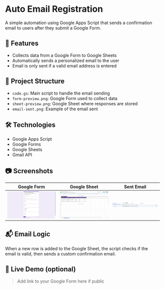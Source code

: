 # Auto Email Registration

A simple automation using Google Apps Script that sends a confirmation email to users after they submit a Google Form.

## 🔧 Features
- Collects data from a Google Form to Google Sheets
- Automatically sends a personalized email to the user
- Email is only sent if a valid email address is entered

## 📁 Project Structure
- `code.gs`: Main script to handle the email sending
- `form-preview.png`: Google Form used to collect data
- `sheet-preview.png`: Google Sheet where responses are stored
- `email-sent.png`: Example of the email sent

## 🛠 Technologies
- Google Apps Script
- Google Forms
- Google Sheets
- Gmail API

## 📷 Screenshots

| Google Form | Google Sheet | Sent Email |
|-------------|---------------|------------|
| ![Form](form-preview.png) | ![Sheet](sheet-preview.png) | ![Email](email-sent.png) |

## 📬 Email Logic
When a new row is added to the Google Sheet, the script checks if the email is valid, then sends a custom confirmation email.

## 🔗 Live Demo (optional)
> Add link to your Google Form here if public
